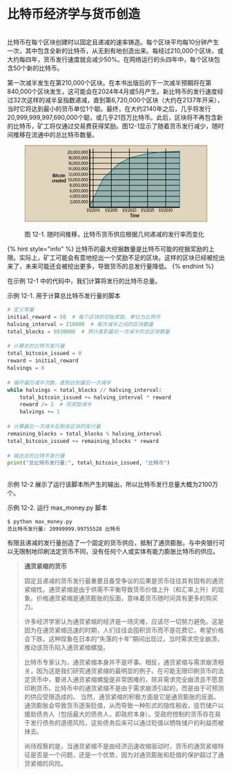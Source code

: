 # 比特币经济学与货币创造

\
比特币在每个区块创建时以固定且递减的速率铸造。每个区块平均每10分钟产生一次，其中包含全新的比特币，从无到有地创造出来。每经过210,000个区块，或大约每四年，货币发行速度就会减少50%。在网络运行的头四年中，每个区块包含50个新的比特币。

第一次减半发生在第210,000个区块。在本书出版后的下一次减半预期将在第840,000个区块发生，这可能会在2024年4月或5月产生。新比特币的发行速度经过32次这样的减半呈指数递减，直到第6,720,000个区块（大约在2137年开采），当时它将达到最小的货币单位1个聪。最终，在大约2140年之后，几乎将发行20,999,999,997,690,000个聪，或几乎21百万比特币。此后，区块将不再包含新的比特币，矿工将仅通过交易费获得奖励。图12-1显示了随着货币发行减少，随时间推移在流通中的总比特币数量。

<figure><img src="../.gitbook/assets/12.1.png" alt=""><figcaption><p>图 12-1.  随时间推移，比特币货币供应根据几何递减的发行率而变化</p></figcaption></figure>

{% hint style="info" %}
比特币的最大挖掘数量是比特币可能的挖掘奖励的上限。实际上，矿工可能会有意地挖出一个奖励不足的区块。这样的区块已经被挖出来了，未来可能还会被挖出更多，导致货币的总发行量降低。
{% endhint %}

在示例 12-1 中的代码中，我们计算将发行的比特币总量。&#x20;

示例 12-1. 用于计算总比特币发行量的脚本

```python
# 定义常量
initial_reward = 50  # 每个区块的初始奖励，单位为比特币
halving_interval = 210000  # 每次减半之间的区块数量
total_blocks = 6930000  # 预计直到最后一次减半的总区块数量

# 计算总的比特币发行量
total_bitcoin_issued = 0
reward = initial_reward
halvings = 0

# 循环遍历减半次数，直到达到最后一次减半
while halvings < total_blocks // halving_interval:
    total_bitcoin_issued += halving_interval * reward
    reward /= 2  # 将奖励减半
    halvings += 1

# 计算最后一次减半后剩余区块的发行量
remaining_blocks = total_blocks % halving_interval
total_bitcoin_issued += remaining_blocks * reward

# 输出总的比特币发行量
print("总比特币发行量:", total_bitcoin_issued, "比特币")
```

\
示例 12-2 展示了运行该脚本所产生的输出，所以比特币发行总量大概为2100万个。

示例 12-2. 运行 max\_money.py 脚本

```
$ python max_money.py
总比特币发行量: 20999999.99755528 比特币
```

有限且递减的发行量创造了一个固定的货币供应，抵制了通货膨胀。与中央银行可以无限制地印刷法定货币不同，没有任何个人或实体有能力膨胀比特币的供应。

> **通货紧缩的货币**&#x20;
>
> 固定且递减的货币发行最重要且备受争议的后果是货币往往具有固有的通货紧缩性。通货紧缩是由于供需不平衡导致货币价值上升（和汇率上升）的现象。价格通货紧缩是通货膨胀的反面，意味着货币随时间具有更多的购买力。&#x20;
>
> 许多经济学家认为通货紧缩的经济是一场灾难，应该尽一切努力避免。这是因为在通货紧缩迅速的时期，人们往往会囤积货币而不是花费它，希望价格会下跌。这种现象在日本的“失落的十年”期间出现过，当时需求完全崩溃，推动该货币陷入通货紧缩螺旋。
>
> 比特币专家认为，通货紧缩本身并不是坏事。相反，通货紧缩与需求崩溃相关，因为这是我们研究通货紧缩的最明显的例子。在可能无限印刷货币的法定货币中，要进入通货紧缩螺旋是非常困难的，除非需求完全崩溃且不愿意印刷货币。比特币中的通货紧缩不是由于需求崩溃引起的，而是由于可预测的供应受限造成的。 当然，通货紧缩的积极方面是它是通货膨胀的反面。通货膨胀会导致货币逐渐贬值，从而导致一种形式的隐性税收，惩罚储户以援助债务人（包括最大的债务人，即政府本身）。受政府控制的货币存在易于发行债务的道德风险，这些债务后来可以通过贬值以牺牲储户的利益而被抹去。&#x20;
>
> 尚待观察的是，当通货紧缩不是由经济迅速收缩驱动时，货币的通货紧缩特征是否是一个问题，还是一个优势，因为对通货膨胀和贬值的保护超过了通货紧缩的风险。

